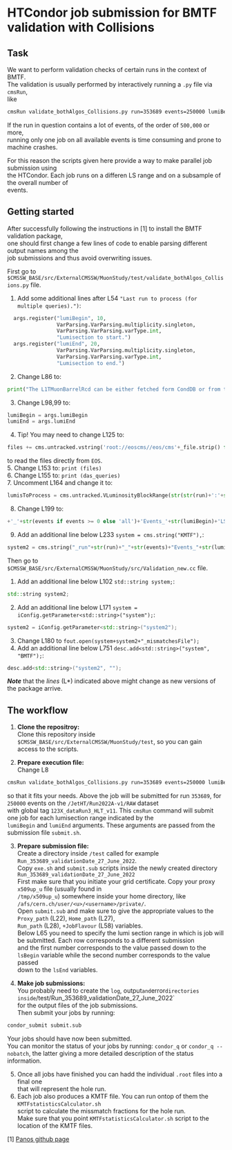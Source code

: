 # HTCondor job submission for BMTF validation with Collisions
## Task
We want to perform validation checks of certain runs in the context of BMTF.  
The validation is usually performed by interactively running a `.py` file via `cmsRun`,  
like  
```bash
cmsRun validate_bothAlgos_Collisions.py run=353689 events=250000 lumiBegin=$4 lumiEnd=$5 dataset=/JetHT/Run2022A-v1/RAW gTag=123X_dataRun3_HLT_v11
```

If the run in question contains a lot of events, of the order of `500,000` or more,  
running only one job on all available events is time consuming and prone to machine crashes.

For this reason the scripts given here provide a way to make parallel job submission using  
the HTCondor. Each job runs on a differen LS range and on a subsample of the overall number of  
events.

## Getting started
After successfully following the instructions in [1] to install the BMTF validation package,  
one should first change a few lines of code to enable parsing different output names among the  
job submissions and thus avoid overwriting issues.
  
First go to `$CMSSW_BASE/src/ExternalCMSSW/MuonStudy/test/validate_bothAlgos_Collisions.py` file.  
1. Add some additional lines after L54 `"Last run to process (for multiple queries).")`:  
```py
  args.register("lumiBegin", 10,
                VarParsing.VarParsing.multiplicity.singleton,
                VarParsing.VarParsing.varType.int,
                "Lumisection to start.")
  args.register("lumiEnd", 20,
                VarParsing.VarParsing.multiplicity.singleton,
                VarParsing.VarParsing.varType.int,
                "Lumisection to end.")
```
2. Change L86 to:  
```py
print("The L1TMuonBarrelRcd can be either fetched form CondDB or from the fakeParams script.")
```
3. Change L98,99 to:
```py
lumiBegin = args.lumiBegin
lumiEnd = args.lumiEnd
```
4. Tip! You may need to change L125 to:  
```py
files += cms.untracked.vstring('root://eoscms//eos/cms'+_file.strip() for _file in query_out)
```
to read the files directly from `EOS`.  
5. Change L153 to: `print (files)`  
6. Change L155 to: `print (das_queries)`  
7. Uncomment L164 and change it to:  
```py
lumisToProcess = cms.untracked.VLuminosityBlockRange(str(str(run)+':'+str(lumiBegin)+'-'+str(run)+':'+str(lumiEnd) if query_type == "single" else ''))
```
8. Change L199 to: 
```py
+'_'+str(events if events >= 0 else 'all')+'Events_'+str(lumiBegin)+'LS_'+str(lumiEnd)+'LS.root')
```
9. Add an additional line below L233 `system = cms.string("KMTF"),`:
```py
system2 = cms.string("_run"+str(run)+"_"+str(events)+"Events_"+str(lumiBegin)+"LS_"+str(lumiEnd)+"LS"),
```

Then go to `$CMSSW_BASE/src/ExternalCMSSW/MuonStudy/src/Validation_new.cc` file.  
1. Add an additional line below L102 `std::string system;`:  
```C++
std::string system2;
```
2. Add an additional line below L171 `system = iConfig.getParameter<std::string>("system");`:  
```C++
system2 = iConfig.getParameter<std::string>("system2");
```
3. Change L180 to `fout.open(system+system2+"_mismatchesFile");`  
4. Add an additional line below L751 `desc.add<std::string>("system", "BMTF");`:  
```C++
desc.add<std::string>("system2", "");
```

***Note*** that the *lines* (L*) indicated above might change as new versions of the package arrive.

## The workflow
1. **Clone the repositroy:**  
Clone this repository inside `$CMSSW_BASE/src/ExternalCMSSW/MuonStudy/test`, so you can gain  
access to the scripts.   
 
2. **Prepare execution file:**  
Change L8  
```bash
cmsRun validate_bothAlgos_Collisions.py run=353689 events=250000 lumiBegin=$4 lumiEnd=$5 dataset=/JetHT/Run2022A-v1/RAW gTag=123X_dataRun3_HLT_v11
```
so that it fits your needs. Above the job will be submitted for run `353689`, for `250000` events on the `/JetHT/Run2022A-v1/RAW` dataset  
with global tag `123X_dataRun3_HLT_v11`. This `cmsRun` command will submit one job for each lumisection range indicated by the  
`lumiBegin` and `lumiEnd` arguments. These arguments are passed from the submission file `submit.sh`.  

3. **Prepare submission file:**  
Create a directory inside `/test` called for example `Run_353689_validationDate_27_June_2022`.  
Copy `exe.sh` and `submit.sub` scripts inside the newly created directory `Run_353689_validationDate_27_June_2022`   
First make sure that you initiate your grid certificate. Copy your proxy `x509up_u` file (usually found in  
`/tmp/x509up_u`) somewhere inside your home directory, like `/afs/cern.ch/user/<u>/<username>/private/`.  
Open `submit.sub` and make sure to give the appropriate values to the `Proxy_path` (L22), `Home_path` (L27),  
`Run_path` (L28), `+JobFlavour` (L58) variables.  
Below L65 you need to specify the lumi section range in which is job will be submitted. Each row corresponds to a different submission  
and the first number corresponds to the value passed down to the `lsBegin` variable while the second number corresponds to the value passed  
down to the `lsEnd` variables.

4. **Make job submissions:**  
You probably need to create the `log`, output` and `error` directories inside `/test/Run_353689_validationDate_27_June_2022`  
for the output files of the job submissions.  
Then submit your jobs by running:
```bash
condor_submit submit.sub
```
Your jobs should have now been submitted.  
You can monitor the status of your jobs by running:
`condor_q` or `condor_q --nobatch`, the latter giving a more detailed description of the status information.

5. Once all jobs have finished you can hadd the individual `.root` files into a final one  
that will represent the hole run.
7. Each job also produces a KMTF file. You can run ontop of them the `KMTFstatisticsCalculator.sh`  
script to calculate the missmatch fractions for the hole run.  
Make sure that you point `KMTFstatisticsCalculator.sh` script to the location of the KMTF files.

[1] [Panos github page](https://github.com/panoskatsoulis/ExternalCMSSW/tree/CMSSW_11_2_X)
